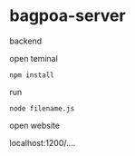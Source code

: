 # bagpoa-server
backend

open teminal

`npm install`

run 

`node filename.js`

open website

localhost:1200/....

